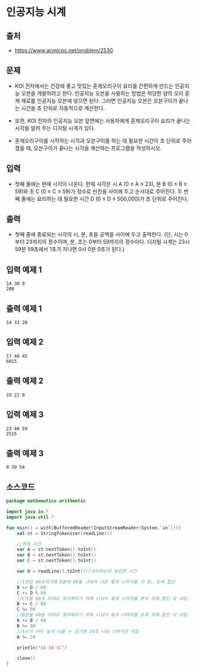 # 인공지능 시계

## 출처

* https://www.acmicpc.net/problem/2530

## 문제

* KOI 전자에서는 건강에 좋고 맛있는 훈제오리구이 요리를 간편하게 만드는 인공지능 오븐을 개발하려고 한다. 인공지능 오븐을 사용하는 방법은 적당한 양의 오리 훈제 재료를 인공지능 오븐에 넣으면 된다. 그러면 인공지능 오븐은 오븐구이가 끝나는 시간을 초 단위로 자동적으로 계산한다. 

* 또한, KOI 전자의 인공지능 오븐 앞면에는 사용자에게 훈제오리구이 요리가 끝나는 시각을 알려 주는 디지털 시계가 있다.  

* 훈제오리구이를 시작하는 시각과 오븐구이를 하는 데 필요한 시간이 초 단위로 주어졌을 때, 오븐구이가 끝나는 시각을 계산하는 프로그램을 작성하시오.

## 입력

* 첫째 줄에는 현재 시각이 나온다. 현재 시각은 시 A (0 ≤ A ≤ 23), 분 B (0 ≤ B ≤ 59)와 초 C (0 ≤ C ≤ 59)가 정수로 빈칸을 사이에 두고 순서대로 주어진다. 두 번째 줄에는 요리하는 데 필요한 시간 D (0 ≤ D ≤ 500,000)가 초 단위로 주어진다.

## 출력

* 첫째 줄에 종료되는 시각의 시, 분, 초을 공백을 사이에 두고 출력한다. (단, 시는 0부터 23까지의 정수이며, 분, 초는 0부터 59까지의 정수이다. 디지털 시계는 23시 59분 59초에서 1초가 지나면 0시 0분 0초가 된다.)

## 입력 예제 1

```
14 30 0
200
```

## 출력 예제 1

```
14 33 20
```

## 입력 예제 2

```
17 40 45
6015
```

## 출력 예제 2

```
19 21 0
```

## 입력 예제 3

```
23 48 59
2515
```

## 출력 예제 3

```
0 30 54
```

## 소스코드

```kotlin
package mathematics.arithmetic

import java.io.*
import java.util.*

fun main() = with(BufferedReader(InputStreamReader(System.`in`))){
    val st = StringTokenizer(readLine())

    //현재 시간
    var A = st.nextToken().toInt()
    var B = st.nextToken().toInt()
    var C = st.nextToken().toInt()

    var D = readLine().toInt()//요리하는데 필요한 시간

    //1분은 60초이기에 D분에 60을 나눠서 나온 몫과 나머지를 각 분, 초에 합산
    B += D / 60
    C += D % 60
    //C초를 60초 아래로 정리해주기 위해 나눠서 몫과 나머지를 분과 초에 합산 및 대입
    B += C / 60
    C %= 60
    //B분을 60분 아래로 정리해주기 위해 나눠서 몫과 나머지를 분과 초에 합산 및 대입
    A += B / 60
    B %= 60
    //A시가 매우 높게 나올 수 있기에 24로 나눠 나머지만 대입
    A %= 24

    println("$A $B $C")

    close()
}
```
